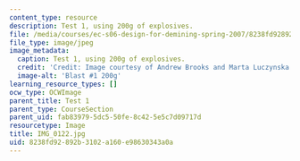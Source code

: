 ```yaml
---
content_type: resource
description: Test 1, using 200g of explosives.
file: /media/courses/ec-s06-design-for-demining-spring-2007/8238fd92892b3102a160e98630343a0a_IMG_0122.jpg
file_type: image/jpeg
image_metadata:
  caption: Test 1, using 200g of explosives.
  credit: 'Credit: Image courtesy of Andrew Brooks and Marta Luczynska.'
  image-alt: 'Blast #1 200g'
learning_resource_types: []
ocw_type: OCWImage
parent_title: Test 1
parent_type: CourseSection
parent_uid: fab83979-5dc5-50fe-8c42-5e5c7d09717d
resourcetype: Image
title: IMG_0122.jpg
uid: 8238fd92-892b-3102-a160-e98630343a0a
---
```

